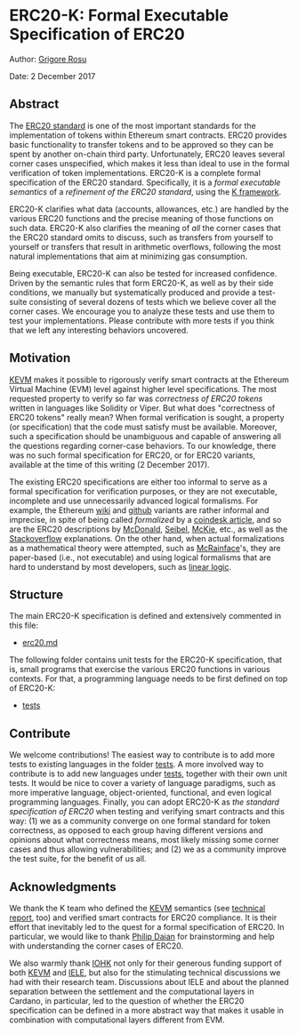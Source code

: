 ERC20-K: Formal Executable Specification of ERC20
=================================================

Author: [Grigore Rosu](http://fsl.cs.illinois.edu/grosu)

Date: 2 December 2017

## Abstract

The [ERC20 standard](https://github.com/ethereum/EIPs/blob/master/EIPS/eip-20-token-standard.md)
is one of the most important standards for the implementation of tokens
within Ethereum smart contracts.
ERC20 provides basic functionality to transfer tokens and to be approved so
they can be spent by another on-chain third party.
Unfortunately, ERC20 leaves several corner cases unspecified, which makes it
less than ideal to use in the formal verification of token implementations.
ERC20-K is a complete formal specification of the ERC20 standard.
Specifically, it is a *formal executable semantics* of a *refinement of the
ERC20 standard*, using the [K framework](http://kframework.org).

ERC20-K clarifies what data (accounts, allowances, etc.) are handled by
the various ERC20 functions and the precise meaning of those functions on such
data.
ERC20-K also clarifies the meaning of *all* the corner cases that the ERC20
standard omits to discuss, such as transfers from yourself to yourself
or transfers that result in arithmetic overflows, following the most natural
implementations that aim at minimizing gas consumption.

Being executable, ERC20-K can also be tested for increased confidence.
Driven by the semantic rules that form ERC20-K, as well as by their side
conditions, we manually but systematically produced and provide a test-suite
consisting of several dozens of tests which we believe cover all the corner
cases.
We encourage you to analyze these tests and use them to test your
implementations.
Please contribute with more tests if you think that we left any interesting
behaviors uncovered.


## Motivation

[KEVM](https://github.com/kframework/evm-semantics) makes it possible to
rigorously verify smart contracts at the Ethereum Virtual Machine (EVM) level
against higher level specifications.
The most requested property to verify so far was *correctness of ERC20 tokens*
written in languages like Solidity or Viper.
But what does "correctness of ERC20 tokens" really mean?
When formal verification is sought, a property (or specification) that the
code must satisfy must be available.
Moreover, such a specification should be unambiguous and capable of
answering all the questions regarding corner-case behaviors.
To our knowledge, there was no such formal specification for ERC20, or
for ERC20 variants, available at the time of this writing (2 December 2017).

The existing ERC20 specifications are either too informal to serve as a formal
specification for verification purposes, or they are not executable, incomplete
and use unnecessarily advanced logical formalisms.
For example, the Ethereum
[wiki](https://theethereum.wiki/w/index.php/ERC20_Token_Standard) and
[github](https://github.com/ethereum/EIPs/blob/master/EIPS/eip-20-token-standard.md)
variants are rather informal and imprecise, in spite of being called
*formalized* by a
[coindesk article](https://www.coindesk.com/ethereums-erc-20-token-standard-formalized),
and so are the ERC20 descriptions by
[McDonald](https://medium.com/@jgm.orinoco/understanding-erc-20-token-contracts-a809a7310aa5),
[Seibel](https://medium.com/@james_3093/ethereum-erc20-tokens-explained-9f7f304055df),
[McKie](https://medium.com/blockchannel/the-anatomy-of-erc20-c9e5c5ff1d02),
etc., as well as the
[Stackoverflow](https://ethereum.stackexchange.com/questions/16714/what-are-the-key-criteria-for-meeting-the-erc20-token-standard/16725)
explanations.
On the other hand, when actual formalizations as a mathematical theory were
attempted, such as
[McRainface](https://dapphub.github.io/LLsai/token)'s, they are paper-based
(i.e., not executable) and using logical formalisms that are hard to understand
by most developers, such as
[linear logic](https://plato.stanford.edu/entries/logic-linear/).

## Structure

The main ERC20-K specification is defined and extensively commented in this
file:

* [erc20.md](erc20.md)

The following folder contains unit tests for the ERC20-K specification,
that is, small programs that exercise the various ERC20 functions in various
contexts.
For that, a programming language needs to be first defined on top of ERC20-K:

* [tests](tests)

## Contribute

We welcome contributions!
The easiest way to contribute is to add more tests to existing languages in the
folder [tests](tests).
A more involved way to contribute is to add new languages under [tests](tests),
together with their own unit tests.
It would be nice to cover a variety of language paradigms, such as more
imperative language, object-oriented, functional, and even logical programming
languages.
Finally, you can adopt ERC20-K as *the standard specification of ERC20* when
testing and verifying smart contracts and this way:
(1) we as a community converge on one
formal standard for token correctness, as opposed to each group having
different versions and opinions about what correctness means, most likely
missing some corner cases and thus allowing vulnerabilities; and
(2) we as a community improve the test suite, for the benefit of us all.

## Acknowledgments

We thank the K team who defined the 
[KEVM](https://github.com/kframework/evm-semantics) semantics
(see
[technical report](https://www.ideals.illinois.edu/handle/2142/97207), too)
and verified smart contracts for ERC20 compliance.
It is their effort that inevitably led to the quest for a formal specification
of ERC20.
In particular, we would like to thank
[Philip Daian](http://pdaian.com/) for brainstorming and help with
understanding the corner cases of ERC20.

We also warmly thank [IOHK](http://iohk.io) not only for their generous funding
support of both [KEVM](https://github.com/kframework/evm-semantics) and
[IELE](https://github.com/runtimeverification/iele-semantics), but also for
the stimulating technical discussions we had with their research team.
Discussions about IELE and about the planned separation between the settlement
and the computational layers in Cardano, in particular, led to the question of
whether the ERC20 specification can be defined in a more abstract way that
makes it usable in combination with computational layers different from EVM.
